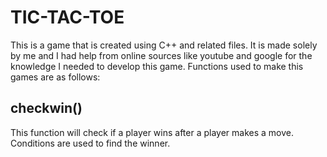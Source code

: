 # TIC-TAC-TOE
This is a game that is created using C++ and related files.
It is made solely by me and I had help from online sources like youtube and google for the knowledge I needed to develop this game.
Functions used to make this games are as follows:
## checkwin()
This function will check if a player wins after a player makes a move.
Conditions are used to find the winner.

